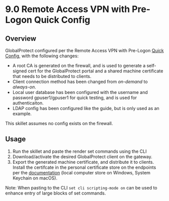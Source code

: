 # 9.0 Remote Access VPN with Pre-Logon Quick Config

## Overview

GlobalProtect configured per the Remote Access VPN with Pre-Logon [Quick Config](https://docs.paloaltonetworks.com/globalprotect/9-0/globalprotect-admin/globalprotect-quick-configs/remote-access-vpn-with-pre-logon.html),
with the following changes:

- A root CA is generated on the firewall, and is used to generate a self-signed cert for the GlobalProtect portal and a
  shared machine certificate that needs to be distributed to clients.
- Client connection method has been changed from *on-demand* to *always-on*.
- Local user database has been configured with the username and password gpuser1/gpuser1 for quick testing, and is
  used for authenticaiton.
- LDAP config has been configured like the guide, but is only used as an example.

This skillet assumes no config exists on the firewall.

## Usage

1. Run the skillet and paste the render set commands using the CLI
2. Download/activate the desired GlobalProtect client on the gateway.
3. Export the generated machine certificate, and distribute it to clients.  Install the certifcate in the personal
   certificate store on the endpoints per the [documentation](https://docs.paloaltonetworks.com/globalprotect/9-0/globalprotect-admin/authentication/set-up-client-certificate-authentication/deploy-machine-certificates-for-authentication.html#id80c6dea9-335f-4f4b-9309-77b3c11cb5f8_id2e243b63-a20c-48eb-b745-f7b98cce59db) (local computer store on Windows, System Keychain on macOS).
   
Note: When pasting to the CLI ```set cli scripting-mode on``` can be used
to enhance entry of large blocks of set commands.   
